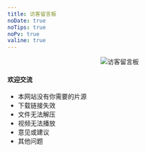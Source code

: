 ```yaml
---
title: 访客留言板
noDate: true
noTips: true
noPv: true
valine: true
---
```


<div align="center">
    <img src="/assets/images/guest.jpg" alt="访客留言板">
</div>

#### 欢迎交流
- 本网站没有你需要的片源
- 下载链接失效
- 文件无法解压
- 视频无法播放
- 意见或建议
- 其他问题